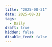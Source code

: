 ```yaml
---
title: "2025-08-31"
date: 2025-08-31
tags:
  - Daily
draft: true
hidden: false
disable_feed: false
---
```


